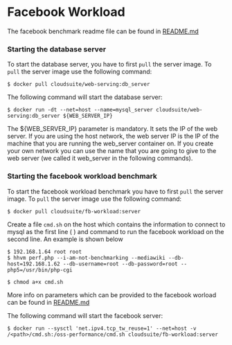 # Facebook Workload

The facebook benchmark readme file can be found in [README.md](https://github.com/facebookarchive/oss-performance/blob/v2019.02.13.00/README.md)

### Starting the database server ####
To start the database server, you have to first `pull` the server image. To `pull` the server image use the following command:

    $ docker pull cloudsuite/web-serving:db_server

The following command will start the database server:

    $ docker run -dt --net=host --name=mysql_server cloudsuite/web-serving:db_server ${WEB_SERVER_IP}

The ${WEB_SERVER_IP}  parameter is mandatory. It sets the IP of the web server. If you are using the host network, the web server IP is the IP of the machine that you are running the web_server container on. If you create your own network you can use the name that you are going to give to the web server (we called it web_server in the following commands).


### Starting the facebook workload benchmark ####
To start the facebook workload benchmark you have to first `pull` the server image. To `pull` the server image use the following command:

    $ docker pull cloudsuite/fb-workload:server
    
Create a file `cmd.sh` on the host which contains the information to connect to mysql as the first line (<MysqlIP> <Username> <Password>) and command to run the facebook workload on the second line. An example is shown below
    
    $ 192.168.1.64 root root
    $ hhvm perf.php --i-am-not-benchmarking --mediawiki --db-host=192.168.1.62 --db-username=root --db-password=root --php5=/usr/bin/php-cgi
    
    $ chmod a+x cmd.sh
    
More info on parameters which can be provided to the facebook worload can be found in [README.md](https://github.com/facebookarchive/oss-performance/blob/v2019.02.13.00/README.md)

The following command will start the facebook server:

    $ docker run --sysctl 'net.ipv4.tcp_tw_reuse=1' --net=host -v /<path>/cmd.sh:/oss-performance/cmd.sh cloudsuite/fb-workload:server
